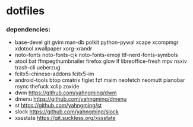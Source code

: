 # dotfiles

### dependencies:

- base-devel git gvim man-db polkit python-pywal xcape xcompmgr xdotool xwallpaper xorg-xrandr
- noto-fonts noto-fonts-cjk noto-fonts-emoji ttf-nerd-fonts-symbols
- atool bat ffmpegthumbnailer firefox glow lf libreoffice-fresh mpv nsxiv trash-cli ueberzug
- fcitx5-chinese-addons fcitx5-im
- android-tools btop cmatrix figlet fzf maim neofetch neomutt pianobar rsync thefuck xclip zoxide
- dwm https://github.com/yahngming/dwm
- dmenu https://github.com/yahngming/dmenu
- st https://github.com/yahngming/st
- slock https://github.com/yahngming/slock
- xssstate https://git.suckless.org/xssstate
